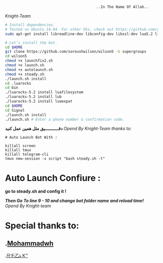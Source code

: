                                               ..In The Name Of Allah..
_Knight-Team_
```sh
# Install dependencies.
# Tested on Ubuntu 14.04. For other OSs, check out https://github.com/yagop/telegram-bot/wiki/Installation
sudo apt-get install libreadline-dev libconfig-dev libssl-dev lua5.2 liblua5.2-dev libevent-dev make unzip git redis-server g++ libjansson-dev libpython-dev expat libexpat1-dev

# Let's install the bot.
cd $HOME
git clone https://github.com/soroushwilson/wilson5 -b supergroups
cd wilson5
chmod +x launchfix2.sh
chmod +x launch.sh
chmod +x autolaunch.sh
chmod +x steady.sh
./launch.sh install
cd .luarocks
cd bin
./luarocks-5.2 install luafilesystem
./luarocks-5.2 install lub
./luarocks-5.2 install luaexpat
cd $HOME
cd Signal
./launch.sh install
./launch.sh # Enter a phone number & confirmation code.
```

**دقـــــــــــيق مثل همین عمل کنید**
_Opend By Knight-Team_
_thanks to:_

```
# Auto Launch Bot With :

killall screen
killall tmux
killall telegram-cli
tmux new-session -s script "bash steady.sh -t"
```

# Auto Launch Confiure :

**go to steady.sh and config it !**

***Then Go To line 9 - 10 and change bot folder name and reload time!***
_Opend By Knight-team_

# Special thanks to:
.[Mohammadwh](https://telegram.me/Sudo_Knight_Guard)
------------
.[尺乇乙ﾑ K™](https://telegram.me/P_u_k_e_r_a_m)
